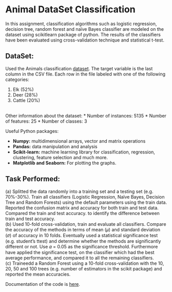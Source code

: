 # Animal DataSet Classification

In this assignment, classification algorithms such as logistic regression, decision tree, random forest and naïve Bayes classifier are modeled on the dataset using scikitlearn package of python. The results of the classifiers have been evaluated using cross-validation technique and statistical t-test.

DataSet:
--------

Used the Animals classification [dataset](https://www.fs.fed.us/pnw/starkey/). The target variable is the last column in the
CSV file. Each row in the file labeled with one of the following categories:
1. Elk (52%)
2. Deer (28%)
3. Cattle (20%)
<br />
Other information about the dataset:
* Number of instances: 5135
* Number of features: 25
* Number of classes: 3

Useful Python packages:
* **Numpy:** multidimensional arrays, vector and matrix operations
* **Pandas:** data manipulation and analysis
* **Scikit-learn:** machine learning library for classification, regression, clustering, feature selection and much more.
* **Matplotlib and Seaborn:** For plotting the graphs.

Task Performed:
---------------
(a) Splitted the data randomly into a training set and a testing set (e.g. 70%-30%). Train all
classifiers (Logistic Regression, Naïve Bayes, Decision Tree and Random Forests)
using the default parameters using the train data. Reported the confusion matrix and
accuracy for both train and test data. Compared the train and test accuracy. to identify the
difference between train and test accuracy. <br />
(b) Used 10-fold cross-validation, train and evaluate all classifiers. Compare the
accuracy of the methods in terms of mean (𝜇) and standard deviation (𝜎) of
accuracy in 10 folds. Eventually used a statistical significance test (e.g. student’s ttest)
and determine whether the methods are significantly different or not. Use 𝛼 =
0.05 as the significance threshold. Furthermore have applied the significance test, on the
classifier which had the best average performance, and compared it to all the remaining
classifiers.<br />
(c) Traineedd a Random Forest using a 10-fold cross-validation with the 10, 20, 50 and 100
trees (e.g. number of estimators in the scikit package) and reported the mean
accuracies.

Documentation of the code is [here](https://github.com/dalalbhargav07/Dalhousie---Machine-Learning-with-Big-Data/blob/master/Assignment%201%20-%20Animal%20Dataset%20Classification/A1_BhargavDalal_B0785773.pdf).
